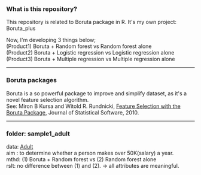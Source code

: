 ### What is this repository? 
This repository is related to Boruta package in R.
It's my own project: Boruta_plus

Now, I'm developing 3 things below;  
(Product1) Boruta + Random forest vs Random forest alone  
(Product2) Boruta + Logistic regression vs Logistic regression alone  
(Product3) Boruta + Multiple regression vs Multiple regression alone  

---

### Boruta packages
Boruta is a so powerful package to improve and simplify dataset, as it's a novel feature selection algorithm.   
See: Miron B Kursa and Witold R. Rundnicki, [Feature Selection with the Boruta Package](https://www.jstatsoft.org/article/view/v036i11), Journal of Statistical Software, 2010.   


---

### folder: sample1_adult
data: [Adult](http://archive.ics.uci.edu/ml/datasets/Adult)  
aim : to determine whether a person makes over 50K(salary) a year.  
mthd: (1) Boruta + Random forest vs (2) Random forest alone  
rslt: no difference between (1) and (2). -> all attributes are meaningful.  


